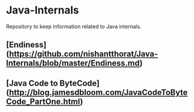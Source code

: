 # Java-Internals
Repository to keep information related to Java internals.

## [Endiness] (https://github.com/nishantthorat/Java-Internals/blob/master/Endiness.md)

## [Java Code to ByteCode] (http://blog.jamesdbloom.com/JavaCodeToByteCode_PartOne.html)

